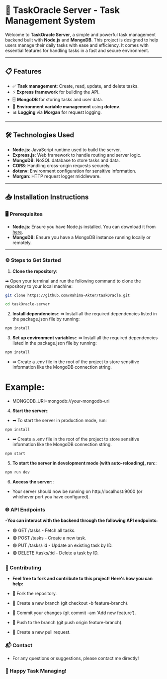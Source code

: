 # 🌿 **TaskOracle Server** - Task Management System

Welcome to **TaskOracle Server**, a simple and powerful task management backend built with **Node.js** and **MongoDB**. This project is designed to help users manage their daily tasks with ease and efficiency. It comes with essential features for handling tasks in a fast and secure environment.

---

## 📋 **Features**

- ✅ **Task management**: Create, read, update, and delete tasks.
- ⚡ **Express framework** for building the API.
- 🗄️ **MongoDB** for storing tasks and user data.
- 🔐 **Environment variable management** using **dotenv**.
- 📊 **Logging** via **Morgan** for request logging.

---

## 🛠️ **Technologies Used**

- **Node.js**: JavaScript runtime used to build the server.
- **Express.js**: Web framework to handle routing and server logic.
- **MongoDB**: NoSQL database to store tasks and data.
- **CORS**: Handling cross-origin requests securely.
- **dotenv**: Environment configuration for sensitive information.
- **Morgan**: HTTP request logger middleware.

---

## 📥 **Installation Instructions**

### 🖥️ **Prerequisites**

- **Node.js**: Ensure you have Node.js installed. You can download it from [here](https://nodejs.org/).
- **MongoDB**: Ensure you have a MongoDB instance running locally or remotely.

---

### ⚙️ **Steps to Get Started**

1. **Clone the repository**:
   
➡ Open your terminal and run the following command to clone the repository to your local machine:
```bash
git clone https://github.com/Rahima-Akter/taskOracle.git
```
```bash
cd taskOracle-server
```
2. **Install dependencies:**:
➡ Install all the required dependencies listed in the package.json file by running:
```bash
npm install
```
3. **Set up environment variables:**:
➡ Install all the required dependencies listed in the package.json file by running:
```bash
npm install
```
- ➡ Create a .env file in the root of the project to store sensitive information like the MongoDB connection string. 
# Example:
-  MONGODB_URI=mongodb://your-mongodb-uri
4. **Start the server:**:
- ➡ To start the server in production mode, run:
```bash
npm install
```
- ➡ Create a .env file in the root of the project to store sensitive information like the MongoDB connection string. 
```bash
npm start
```
5. **To start the server in development mode (with auto-reloading), run:**:
```bash
npm run dev
```
6. **Access the server:**:
- Your server should now be running on http://localhost:9000 (or whichever port you have configured).

### 🌐 API Endpoints
-**You can interact with the backend through the following API endpoints:**

- 🟢 GET /tasks - Fetch all tasks.
- 🟢 POST /tasks - Create a new task.
- 🟢 PUT /tasks/:id - Update an existing task by ID.
- 🟢 DELETE /tasks/:id - Delete a task by ID.

### 🤝 Contributing
- **Feel free to fork and contribute to this project! Here's how you can help:**

- 🔱 Fork the repository.
- 🔱 Create a new branch (git checkout -b feature-branch).
- 🔱 Commit your changes (git commit -am 'Add new feature').
- 🔱 Push to the branch (git push origin feature-branch).
- 🔱 Create a new pull request.


### 📬 Contact
- For any questions or suggestions, please contact me directly!

### 🚀 Happy Task Managing!